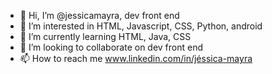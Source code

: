 - 👋 Hi, I’m @jessicamayra, dev front end 
- 👀 I’m interested in HTML, Javascript, CSS, Python, android 
- 🌱 I’m currently learning  HTML, Java, CSS
- 💞️ I’m looking to collaborate on dev front end
- 📫 How to reach me  www.linkedin.com/in/jéssica-mayra

<!---
jessicamayra/jessicamayra is a ✨ special ✨ repository because its `README.md` (this file) appears on your GitHub profile.
You can click the Preview link to take a look at your changes.
--->
